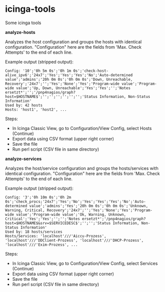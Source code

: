 # icinga-tools
Some icinga tools

**analyze-hosts**

Analyzes the host configuration and groups the hosts with identical configuration. "Configuration" here are the fields from 'Max. Check Attempts' to the end of each line.

Example output (stripped output):
```
Config: '10';'0h 5m 0s';'0h 1m 0s';'check-host-alive_ipv6';'24x7';'Yes';'Yes';'Yes';'No';'Auto-determined value';'admins';'20h 0m 0s';'0h 0m 0s';'Down, Unreachable, Recovery';'24x7';'';'Yes';'None';'Yes';'Program-wide value';'Program-wide value';'Up, Down, Unreachable';'Yes';'Yes';'';'Notes ersetzt*';'';'/pnp4nagios/graph?host=$HOSTNAME$';'';'';'';'';'';'';'Status Information, Non-Status Information'
Used by: 42 hosts
Hosts: 'host1', 'host2', ...
```

Steps:
- In Icinga Classic View, go to Configuration/View Config, select Hosts (Continue)
- Export data using CSV format (upper right corner)
- Save the file
- Run perl script (CSV file in same directory)


**analyze-services**

Analyzes the host/service configuration and groups the hosts/services with identical configuration. "Configuration" here are the fields from 'Max. Check Attempts' to the end of each line.

Example output (stripped output):
```
Config: '3';'0h 10m 0s';'0h 2m 0s';'check_procs;'24x7';'Yes';'No';'Yes';'Yes';'Yes';'No';'Auto-determined value';'admins';'Yes';'20h 0m 0s';'0h 0m 0s';'Unknown, Warning, Critical, Recovery';'24x7';'';'Yes';'None';'Yes';'Program-wide value';'Program-wide value';'Ok, Warning, Unknown, Critical';'Yes';'Yes';'';'';'Notes ersetzt*';'/pnp4nagios/graph?host=$HOSTNAME$&srv=$SERVICEDESC$';'';'';'Status Information, Non-Status Information'
Used by: 18 hosts/services
Hosts/Services: 'localhost'///'Aiccu-Prozess', 'localhost'///'DDClient-Prozess', 'localhost'///'DHCP-Prozess', 'localhost'///'Exim-Prozess', ...
```

Steps:
- In Icinga Classic View, go to Configuration/View Config, select Services (Continue)
- Export data using CSV format (upper right corner)
- Save the file
- Run perl script (CSV file in same directory)

